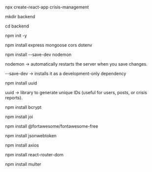 npx create-react-app crisis-management

mkdir backend

cd backend

npm init -y

npm install express mongoose cors dotenv

npm install --save-dev nodemon

nodemon → automatically restarts the server when you save changes.

--save-dev → installs it as a development-only dependency

npm install uuid

uuid → library to generate unique IDs (useful for users, posts, or crisis reports).

npm install bcrypt

npm install joi


npm install @fortawesome/fontawesome-free

npm install jsonwebtoken

npm install axios

npm install react-router-dom

npm install multer


